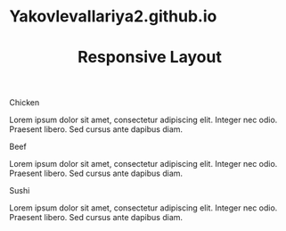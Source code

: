# YakovlevaIlariya2.github.io
<!DOCTYPE html>
<html lang="en">
<head>
    <meta charset="UTF-8">
    <meta name="viewport" content="width=device-width, initial-scale=1.0">
    <title>Responsive Layout</title>
    <link rel="stylesheet" href="lara.css">
</head>
<body>
    <header>
        <h1>Responsive Layout</h1>
    </header>
    <div class="container">
        <section class="section" id="section1">
            <div class="section-header">Chicken</div>
            <p>Lorem ipsum dolor sit amet, consectetur adipiscing elit. Integer nec odio. Praesent libero. Sed cursus ante dapibus diam.</p>
        </section>
        <section class="section" id="section2">
            <div class="section-header">Beef</div>
            <p>Lorem ipsum dolor sit amet, consectetur adipiscing elit. Integer nec odio. Praesent libero. Sed cursus ante dapibus diam.</p>
        </section>
        <section class="section" id="section3">
            <div class="section-header">Sushi</div>
            <p>Lorem ipsum dolor sit amet, consectetur adipiscing elit. Integer nec odio. Praesent libero. Sed cursus ante dapibus diam.</p>
        </section>
    </div>
</body>
</html>
